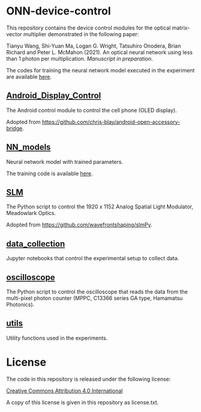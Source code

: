 # ONN-device-control

This repository contains the device control modules for the optical matrix-vector multiplier demonstrated in the following paper:

Tianyu Wang, Shi-Yuan Ma, Logan G. Wright, Tatsuhiro Onodera, Brian Richard and Peter L. McMahon (2021). An optical neural network using less than 1 photon per multiplication. *Manuscript in preparation*.

The codes for training the neural network model executed in the experiment are available [here](https://github.com/mcmahon-lab/ONN-QAT-SQL).

## [Android_Display_Control](https://github.com/mcmahon-lab/ONN-device-control/blob/master/Android_Display_Control)

The Android control module to control the cell phone (OLED display).

Adopted from <https://github.com/chris-blay/android-open-accessory-bridge>.

## [NN_models](https://github.com/mcmahon-lab/ONN-device-control/blob/master/NN_models)

Neural network model with trained parameters.

The training code is available [here](https://github.com/mcmahon-lab/ONN-QAT-SQL).

## [SLM](https://github.com/mcmahon-lab/ONN-device-control/blob/master/SLM)

The Python script to control the 1920 x 1152 Analog Spatial Light Modulator, Meadowlark Optics.

Adopted from <https://github.com/wavefrontshaping/slmPy>.

## [data_collection](https://github.com/mcmahon-lab/ONN-device-control/blob/master/data_collection)

Jupyter notebooks that control the experimental setup to collect data.

## [oscilloscope](https://github.com/mcmahon-lab/ONN-device-control/blob/master/oscilloscope)

The Python script to control the oscilloscope that reads the data from the multi-pixel photon counter (MPPC, C13366 series GA type, Hamamatsu Photonics).

## [utils](https://github.com/mcmahon-lab/ONN-device-control/blob/master/utils)

Utility functions used in the experiments.

# License

The code in this repository is released under the following license:

[Creative Commons Attribution 4.0 International](https://creativecommons.org/licenses/by/4.0/)

A copy of this license is given in this repository as license.txt.
